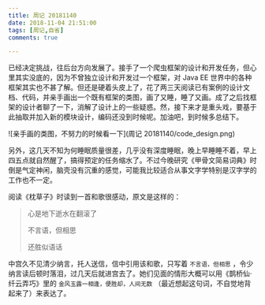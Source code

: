 ```yaml
---
title: 周记 20181140
date: 2018-11-04 21:51:00
tags: [周记,自省]
comments: true

---
```


已经决定挑战，往后台方向发展了。接手了一个爬虫框架的设计和开发任务，但心里其实没底的，因为不曾独立设计和开发过一个框架，对 Java EE 世界中的各种框架其实也不甚了解。但还是硬着头皮上了，花了两三天阅读已有案例的设计文档、代码，并亲手画出一个既有框架的类图，画了又睡，睡了又画。成了之后找框架的设计者聊了一下，消解了设计上的一些疑惑。然，接下来才是重头戏，要基于此抽取并加入新的模块设计，编码还没到时候呢。加油吧，到时候多总结下。

![亲手画的类图，不努力的时候看一下](周记 20181140/code_design.png)

另外，这几天不知为何睡眠质量很差，几乎没有深度睡眠，晚上早睡睡不着，早上四五点就自然醒了，搞得预定的任务缩水了。不过今晚研究《甲骨文简易词典》时倒是气定神闲，脑壳没有沉重的感觉，可能我比较适合从事文字学特别是汉字学的工作也不一定。

阅读《枕草子》时读到一首和歌很感动，原文是这样的：

> 心是地下逝水在翻滚了
>
> 不言语，但相思
>
> 还胜似语话

中宫久不见清少纳言，托人送信，信中引用该和歌，只写着  `不言语，但相思` ，令少纳言读后顿时落泪，过几天后就进宫去了。她们见面的情形大概可以用《鹊桥仙·纤云弄巧》里的 `金风玉露一相逢，便胜却，人间无数` （最近想起这句词，不自觉地背起来了）来表达了。


